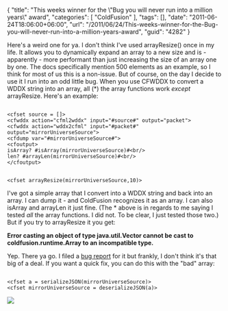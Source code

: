 {
	"title": "This weeks winner for the \\\"Bug you will never run into a million years\\\" award",
	"categories": [
		"ColdFusion"
	],
	"tags": [],
	"date": "2011-06-24T18:06:00+06:00",
	"url": "/2011/06/24/This-weeks-winner-for-the-Bug-you-will-never-run-into-a-million-years-award",
	"guid": "4282"
}

Here's a weird one for ya. I don't think I've used arrayResize() once in my life. It allows you to dynamically expand an array to a new size and is - apparently - more performant than just increasing the size of an array one by one. The docs specifically mention 500 elements as an example, so I think for most of us this is a non-issue. But of course, on the day I decide to use it I run into an odd little bug. When you use CFWDDX to convert a WDDX string into an array, all (*) the array functions work <i>except</i> arrayResize. Here's an example:
<!--more-->
<p/>

<code>
&lt;cfset source = []&gt;
&lt;cfwddx action="cfml2wddx" input="#source#" output="packet"&gt;
&lt;cfwddx action="wddx2cfml" input="#packet#" output="mirrorUniverseSource"&gt;
&lt;cfdump var="#mirrorUniverseSource#"&gt;
&lt;cfoutput&gt;
isArray? #isArray(mirrorUniverseSource)#&lt;br/&gt;
len? #arrayLen(mirrorUniverseSource)#&lt;br/&gt;
&lt;/cfoutput&gt;

&lt;cfset arrayResize(mirrorUniverseSource,10)&gt;
</code>

<p/>

I've got a simple array that I convert into a WDDX string and back into an array. I can dump it - and ColdFusion recognizes it as an array. I can also isArray and arrayLen it just fine. (The * above is in regards to me saying I tested <i>all</i> the array functions. I did not. To be clear, I just tested those two.) But if you try to arrayResize it you get:

<p/>

<b>Error casting an object of type java.util.Vector cannot be cast to coldfusion.runtime.Array to an incompatible type.</b>

<p/>

Yep. There ya go. I filed a <a href="http://cfbugs.adobe.com/cfbugreport/flexbugui/cfbugtracker/main.html#bugId=86957">bug report</a> for it but frankly, I don't think it's that big of a deal. If you want a quick fix, you can do this with the "bad" array:

<p/>

<code>
&lt;cfset a = serializeJSON(mirrorUniverseSource)&gt;
&lt;cfset mirrorUniverseSource = deserializeJSON(a)&gt;
</code>

<p/>



<img src="http://www.raymondcamden.com/images/mirror_spock.jpg" />